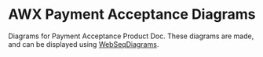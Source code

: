# AWX Payment Acceptance Diagrams

Diagrams for Payment Acceptance Product Doc. These diagrams are made, and can be displayed using [WebSeqDiagrams](https://www.websequencediagrams.com/).
